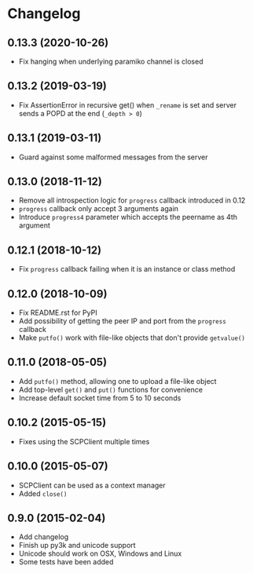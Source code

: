 # Changelog

## 0.13.3 (2020-10-26)

- Fix hanging when underlying paramiko channel is closed

## 0.13.2 (2019-03-19)

- Fix AssertionError in recursive get() when `_rename` is set and server sends a POPD at the end (`_depth > 0`)

## 0.13.1 (2019-03-11)

- Guard against some malformed messages from the server

## 0.13.0 (2018-11-12)

- Remove all introspection logic for `progress` callback introduced in 0.12
- `progress` callback only accept 3 arguments again
- Introduce `progress4` parameter which accepts the peername as 4th argument

## 0.12.1 (2018-10-12)

- Fix `progress` callback failing when it is an instance or class method

## 0.12.0 (2018-10-09)

- Fix README.rst for PyPI
- Add possibility of getting the peer IP and port from the `progress` callback
- Make `putfo()` work with file-like objects that don't provide `getvalue()`

## 0.11.0 (2018-05-05)

- Add `putfo()` method, allowing one to upload a file-like object
- Add top-level `get()` and `put()` functions for convenience
- Increase default socket time from 5 to 10 seconds

## 0.10.2 (2015-05-15)

- Fixes using the SCPClient multiple times

## 0.10.0 (2015-05-07)

- SCPClient can be used as a context manager
- Added `close()`

## 0.9.0 (2015-02-04)

- Add changelog
- Finish up py3k and unicode support
- Unicode should work on OSX, Windows and Linux
- Some tests have been added

